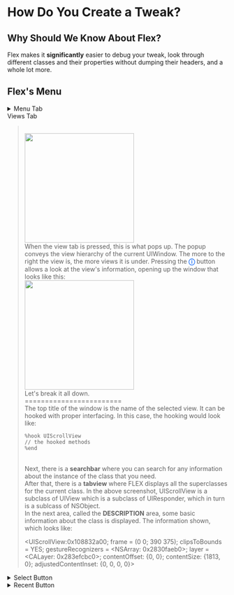 <!-- markdownlint-disable MD001 MD026 -->

# How Do You Create a Tweak?

## Why Should We Know About Flex?
Flex makes it **significantly** easier to debug your tweak, look through different classes and their properties without dumping their headers, and a whole lot more.

## Flex's Menu

<details>
<summary>Menu Tab</summary>
<blockquote>
    > --- Process and Events --- <
    <br/><br/>
    <details>
    <summary>📡 Network History</summary>
    <blockquote> Shows the network history of the device.
    </details>
    <details>
    <summary>&#x26A0; System Log</summary>
    <blockquote> Similar to the Console app on macOS, shows logs from os_log/NSLog.
    </details>
    <details>
    <summary>🚦 NSProcessInfo.processInfo</summary>
    <blockquote> Shows information about the current <a href="https://developer.apple.com/documentation/foundation/nsprocessinfo?language=objc">process</a>.
    </details>
    <details>
    <summary>💩 Heap Objects</summary>
    <blockquote> Allows the finding of objects which are currently in the <a href="https://stackoverflow.com/questions/79923/what-and-where-are-the-stack-and-heap">heap</a>.
    </details>
    <details>
    <summary>🔎 Address Explorer</summary>
    <blockquote> Allows the user to find objects at certain memory addresses. For example, a memory address could be 0x03a61efb and it would store an object. This object's methods could then be hooked for the desired outcome.
    </details>
    <details>
    <summary>📚 Runtime Browser</summary>
    <blockquote> Allows the user to browse the Objective-C runtime. Extremely useful if one wants to find classes, methods, etc. in there.
    <br/><br/>
    <details>
    <summary>Keyboard Button: *</summary>
    <blockquote> Allows the selection of specific dylibs and frameworks to browse.
    </details>
    <details>
    <summary>Keyboard Button: *.</summary>
    <blockquote> Allows the user to browse specific class names in the runtime.
    </details>
    </details>
    > ---- App Shortcuts ---- <
    <br/><br/>
    <details>
    <summary>📁 Browse Bundle Directory</summary>
    <blockquote> Allows the user to browse the contents of the current NSBundle. Contents may include .plist files, images, localizations, etc.
    </details>
    <details>
    <summary>📁 Browse Container Directory</summary>
    <blockquote> Allows the user to browse the contents of the current NSBundle container, e.g. /var/mobile/Containers/Data/Application/container_id.
    </details>
    <details>
    <summary>📦 NSBundle.mainBundle</summary>
    <blockquote> Allows the user to look at information about the NSBundle in the current app.
    </details>
    <details>
    <summary>💾 Preferences</summary>
    <blockquote> Allows the user to look at the <a href="https://developer.apple.com/documentation/foundation/nsuserdefaults">NSUserDefaults</a> of the current app.
    </details>
    <details>
    <summary>🔑 Keychain</summary>
    <blockquote> Shows the keychain for the current app.
    </details>
    <details>
    <summary>🚀 UIApplication.sharedApplication</summary>
    <blockquote> Gives access to methods, properties, etc from UIApplication through it’s <a href="https://developer.apple.com/documentation/appkit/nsapplication/1428360-sharedapplication">sharedApplication</a>’s <a href="https://riptutorial.com/objective-c/example/3258/singleton-class">singleton</a>.
    </details>
    <details>
    <summary>🎟️ App Delegate</summary>
    <blockquote> Gets the current <a href="https://developer.apple.com/documentation/uikit/uiapplicationdelegate?language=objc">app delegate</a>.
    </details>
    <details>
    <summary>🔑 Key Window</summary>
    <blockquote> Fetches the current <a href="https://developer.apple.com/documentation/uikit/uiapplication/1622924-keywindow?language=objc">key window</a>.
    </details>
    <details>
    <summary>🌴 Root View Controller</summary>
    <blockquote> Fetches the current <a href="https://developer.apple.com/documentation/uikit/uiwindow/1621581-rootviewcontroller?language=objc">root view controller</a>.
    </details>
    <details>
    <summary>🍪 Cookies</summary>
    <blockquote> Gets the cookies in the current app.
    </details>
    > ---- Miscellaneous ---- <
    <br/><br/>
    <details>
    <summary>📋 UIPasteboard.generalPasteboard</summary>
    <blockquote> Gets the current clipboard. The current pasteboard is <a href="https://developer.apple.com/documentation/uikit/uipasteboard?language=objc">UIPasteboard</a>'s <a href="https://developer.apple.com/documentation/uikit/uipasteboard/1622106-generalpasteboard?language=objc">generalPasteboard</a> property.
    </details>
    <details>
    <summary>💻 UIScreen.mainScreen</summary>
    <blockquote> Shows information about the primary screen instance of UIScreen for the device.
    </details>
    <details>
    <summary>📱 UIDevice.currentDevice</summary>
    <blockquote> Shows information about the current device.
    </details>
    <details>
    <summary>📡 NSURLSession.sharedSession</summary>
    <blockquote> Shows information about the current instance of <a href="https://developer.apple.com/documentation/foundation/nsurlsession">__NSURLSessionLocal</a>.
    </details>
    <details>
    <summary>⏳ NSURLCache.sharedURLCache</summary>
    <blockquote> Gets information about <a href="https://developer.apple.com/documentation/foundation/nsurlcache">NSURLCache</a>.
    </details>
    <details>
    <summary>🔔 NSNotificationCcenter.defaultCenter</summary>
    <blockquote> Fetches the instance of <a href="https://developer.apple.com/documentation/foundation/nsnotificationcenter">NSNotificationCenter</a>.
    </details>
    <details>
    <summary>📎 UIMenuController.sharedMenuController</summary>
    <blockquote> Fetches information about the current <a href="https://developer.apple.com/documentation/foundation/uimenucontroller">UIMenuController</a>.
    </details>
    <details>
    <summary>🗄️ NSFileManager.defaultManager</summary>
    <blockquote> Gets the current NSFileManager.defaultManager instance.
    </details>
    <details>
    <summary>🌎 NSTimeZone.systemTimeZone</summary>
    <blockquote> Gets the current timezone, stored in the NSTimeZone class
    </details>
    <details>
    <summary>🗣️ NSLocale.currentLocale</summary>
    <blockquote> Gets the current instance of <a href="https://developer.apple.com/documentation/foundation/nslocale?language=objc">NSLocale</a>.
    </details>
    <details>
    <summary>📆 NSCalendar.currentCalendar</summary>
    <blockquote> Gets the current instance of the calendar, stored in the NSCalendar class.
    </details>
    <details>
    <summary>🏃 NSRunLoop.mainRunLoop</summary>
    <blockquote> Gets the current <a href="https://developer.apple.com/documentation/foundation/nsrunloop">NSRunLoop</a>.
    </details>
    <details>
    <summary>🧵 NSThread.mainThread</summary>
    <blockquote> Gets the current thread in the <a href="https://developer.apple.com/documentation/foundation/nsthread">NSThread</a> class.
    </details>
    <details>
    <summary>📚 NSOperationQueue.mainQueue</summary>
    <blockquote> Gets the current main queue for <a href="https://developer.apple.com/documentation/foundation/nsoperationqueue">NSOperationQueue</a>.
    </details>
</blockquote>
</details>

<!--<details>-->
<summary>Views Tab</summary>
<blockquote>
<br/>
<img src="https://i.imgur.com/zgrHhRA.png" width="250"></img>
<br/>
When the view tab is pressed, this is what pops up. The popup conveys the view hierarchy of the current UIWindow. The more to the right the view is, the more views it is under. Pressing the <b style="color:rgb(15, 105, 249);">ⓘ</b> button allows a look at the view's information, opening up the window that looks like this:
<br/>
<img src="https://i.imgur.com/jP1r49a.png" width="250"></img>
<br/>
Let's break it all down.
<br/>
========================
<br/>
The top title of the window is the name of the selected view. It can be hooked with proper interfacing. In this case, the hooking would look like:
<br/>

```objc
%hook UIScrollView
// the hooked methods
%end
```
<br/>
Next, there is a <b>searchbar</b> where you can search for any information about the instance of the class that you need.
<br/>
After that, there is a <b>tabview</b> where FLEX displays all the superclasses for the current class. In the above screenshot, UIScrollView is a subclass of UIView which is a subclass of UIResponder, which in turn is a sublcass of NSObject.
<br/>
In the next area, called the <b>DESCRIPTION</b> area, some basic information about the class is displayed. The information shown, which looks like:

\<UIScrollView:0x108832a00; frame = (0 0; 390 375); clipsToBounds = YES; gestureRecognizers = <NSArray: 0x2830faeb0>; layer = <CALayer: 0x283efcbc0\>; contentOffset: {0, 0}; contentSize: {1813, 0}; adjustedContentInset: {0, 0, 0, 0}\>


</blockquote>

<!--</details>-->

<details>
<summary>Select Button</summary>
<blockquote>Allows you to select a view on the screen and look at its values.</blockquote>
</details>

<details>
<summary>Recent Button</summary>
This is how you dropdown.
</details>
